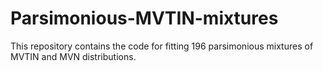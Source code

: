 # Parsimonious-MVTIN-mixtures
This repository contains the code for fitting 196 parsimonious mixtures of MVTIN and MVN distributions.
